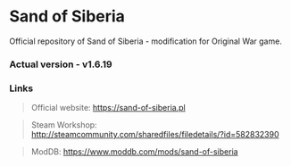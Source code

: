 # Sand of Siberia
Official repository of Sand of Siberia - modification for Original War game.

### Actual version - v1.6.19

### Links
> Official website: https://sand-of-siberia.pl

> Steam Workshop: http://steamcommunity.com/sharedfiles/filedetails/?id=582832390

> ModDB: https://www.moddb.com/mods/sand-of-siberia

